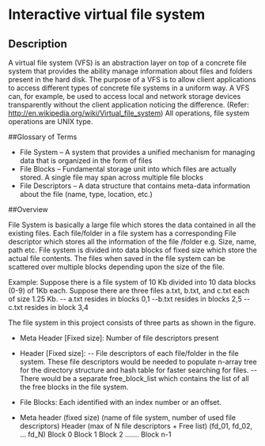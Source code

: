 # Interactive virtual file system

## Description

A virtual file system (VFS) is an abstraction layer on top of a concrete file system that provides the ability manage information about files and folders present in the hard disk. The purpose of a VFS is to allow client applications to access different types of concrete file systems in a uniform way. A VFS can, for example, be used to access local and network storage devices transparently without the client application noticing the difference.
(Refer: http://en.wikipedia.org/wiki/Virtual_file_system) All operations, file system operations are UNIX type.

##Glossary of Terms

- File System – A system that provides a unified mechanism for managing data that is organized in the form of files
- File Blocks – Fundamental storage unit into which files are actually stored. A single file may span across multiple file blocks
- File Descriptors – A data structure that contains meta-data information about the file (name, type, location, etc.)

##Overview

File System is basically a large file which stores the data contained in all the existing files. Each file/folder in a file system has a corresponding File descriptor which stores all the information of the file /folder e.g. Size, name, path etc. File system is divided into data blocks of fixed size which store the actual file contents. The files when saved in the file system can be scattered over multiple blocks depending upon the size of the file.

Example:
Suppose there is a file system of 10 Kb divided into 10 data blocks (0-9) of 1Kb each. Suppose there are three files a.txt, b.txt, and c.txt each of size 1.25 Kb.
-- a.txt resides in blocks 0,1
--b.txt resides in blocks 2,5
--c.txt resides in block 3,4

The file system in this project consists of three parts as shown in the figure.
- Meta Header [Fixed size]: Number of file descriptors present	
- Header [Fixed size]: 
-- File descriptors of each file/folder in the file system. These file descriptors would be needed to populate n-array tree for the directory structure and hash table for faster searching for files.
-- There would be a separate free_block_list which contains the list of all the free blocks in the file system.
- File Blocks:  Each identified with an index number or an offset.

- Meta header (fixed size)
(name of file system, number of used file descriptors)
Header (max of N file descriptors + Free list)
(fd_01, fd_02, … fd_N)
Block 0
Block 1
Block 2
…….
Block n-1
